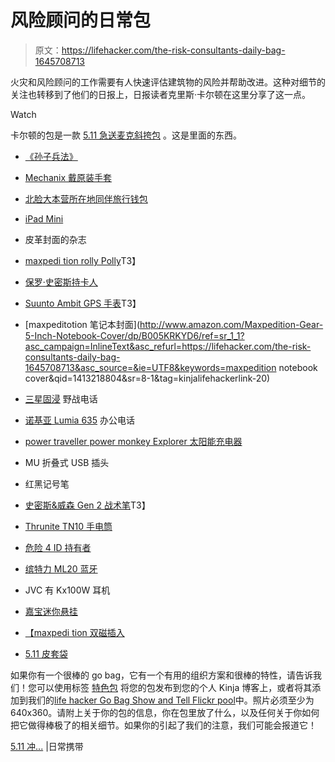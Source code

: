 # 风险顾问的日常包

> 原文：<https://lifehacker.com/the-risk-consultants-daily-bag-1645708713>

火灾和风险顾问的工作需要有人快速评估建筑物的风险并帮助改进。这种对细节的关注也转移到了他们的日报上，日报读者克里斯·卡尔顿在这里分享了这一点。

Watch

卡尔顿的包是一款 [5.11 急送麦克斜挎包](https://www.amazon.com/dp/B00FD7YN2G?asc_campaign=InlineText&asc_refurl=https://lifehacker.com/the-risk-consultants-daily-bag-1645708713&asc_source=&linkCode=ogi&psc=1&smid=A3UW6FFMODPQYZ&tag=kinjalifehackerlink-20&th=1) 。这是里面的东西。

*   [《孙子兵法》](https://www.amazon.com/dp/1599869772?asc_campaign=InlineText&asc_refurl=https://lifehacker.com/the-risk-consultants-daily-bag-1645708713&asc_source=&linkCode=ogi&psc=1&smid=ATVPDKIKX0DER&tag=kinjalifehackerlink-20&th=1)
*   [Mechanix 戴原装手套](http://www.amazon.com/dp/B0019IA18S?asc_campaign=InlineText&asc_refurl=https://lifehacker.com/the-risk-consultants-daily-bag-1645708713&asc_source=&tag=kinjalifehackerlink-20)
*   [北脸大本营所在地同伴旅行钱包](http://www.amazon.com/dp/B00FE987R0?asc_campaign=InlineText&asc_refurl=https://lifehacker.com/the-risk-consultants-daily-bag-1645708713&asc_source=&tag=kinjalifehackerlink-20)
*   [iPad Mini](http://www.amazon.com/dp/B00746W9F2?asc_campaign=InlineText&asc_refurl=https://lifehacker.com/the-risk-consultants-daily-bag-1645708713&asc_source=&tag=kinjalifehackerlink-20)
*   皮革封面的杂志
*   [maxpedi tion rolly Polly](http://www.amazon.com/dp/B0019OSA30?asc_campaign=InlineText&asc_refurl=https://lifehacker.com/the-risk-consultants-daily-bag-1645708713&asc_source=&tag=kinjalifehackerlink-20)T3】
*   [保罗·史密斯持卡人](http://www.paulsmith.co.uk/us-en/shop/mens/accessories/wallets/men-s-naked-lady-credit-card-case.html)
*   [Suunto Ambit GPS 手表](http://www.amazon.com/dp/B006N0LIG6?asc_campaign=InlineText&asc_refurl=https://lifehacker.com/the-risk-consultants-daily-bag-1645708713&asc_source=&tag=kinjalifehackerlink-20)T3】
*   [maxpeditotion 笔记本封面](http://www.amazon.com/Maxpedition-Gear-5-Inch-Notebook-Cover/dp/B005KRKYD6/ref=sr_1_1?asc_campaign=InlineText&asc_refurl=https://lifehacker.com/the-risk-consultants-daily-bag-1645708713&asc_source=&ie=UTF8&keywords=maxpedition notebook cover&qid=1413218804&sr=8-1&tag=kinjalifehackerlink-20)
*   [三星固浸](http://www.amazon.com/dp/B0042ORU08?asc_campaign=InlineText&asc_refurl=https://lifehacker.com/the-risk-consultants-daily-bag-1645708713&asc_source=&tag=kinjalifehackerlink-20) 野战电话
*   [诺基亚 Lumia 635](http://www.amazon.com/dp/B00KQW6AB0?asc_campaign=InlineText&asc_refurl=https://lifehacker.com/the-risk-consultants-daily-bag-1645708713&asc_source=&tag=kinjalifehackerlink-20) 办公电话
*   [power traveller power monkey Explorer 太阳能充电器](http://www.amazon.com/dp/B001W031KI?asc_campaign=InlineText&asc_refurl=https://lifehacker.com/the-risk-consultants-daily-bag-1645708713&asc_source=&tag=kinjalifehackerlink-20)
*   MU 折叠式 USB 插头
*   红黑记号笔
*   [史密斯&威森 Gen 2 战术笔](http://www.amazon.com/dp/B007DCCOFW?asc_campaign=InlineText&asc_refurl=https://lifehacker.com/the-risk-consultants-daily-bag-1645708713&asc_source=&tag=kinjalifehackerlink-20)T3】

*   [Thrunite TN10 手电筒](http://www.amazon.com/dp/B00JTTLIMC?asc_campaign=InlineText&asc_refurl=https://lifehacker.com/the-risk-consultants-daily-bag-1645708713&asc_source=&tag=kinjalifehackerlink-20)
*   [危险 4 ID 持有者](http://www.amazon.com/dp/B008E0S84I?asc_campaign=InlineText&asc_refurl=https://lifehacker.com/the-risk-consultants-daily-bag-1645708713&asc_source=&tag=kinjalifehackerlink-20)
*   [缤特力 ML20 蓝牙](http://www.amazon.com/dp/B00CPQ0WWS?asc_campaign=InlineText&asc_refurl=https://lifehacker.com/the-risk-consultants-daily-bag-1645708713&asc_source=&tag=kinjalifehackerlink-20)
*   JVC 有 Kx100W 耳机
*   [嘉宝迷你悬挂](http://www.amazon.com/dp/B00H42RUBY?asc_campaign=InlineText&asc_refurl=https://lifehacker.com/the-risk-consultants-daily-bag-1645708713&asc_source=&tag=kinjalifehackerlink-20)
*   [【maxpedi tion 双磁插入](http://www.amazon.com/dp/B001DZTKJI?asc_campaign=InlineText&asc_refurl=https://lifehacker.com/the-risk-consultants-daily-bag-1645708713&asc_source=&tag=kinjalifehackerlink-20)
*   [5.11 皮套袋](http://www.amazon.com/dp/B000GU1OHM?asc_campaign=InlineText&asc_refurl=https://lifehacker.com/the-risk-consultants-daily-bag-1645708713&asc_source=&tag=kinjalifehackerlink-20)

如果你有一个很棒的 go bag，它有一个有用的组织方案和很棒的特性，请告诉我们！您可以使用标签 [特色包](http://kinja.com/tag/featured-bag) 将您的包发布到您的个人 Kinja 博客上，或者将其添加到我们的[life hacker Go Bag Show and Tell Flickr pool](http://www.flickr.com/groups/2301352@N21)中。照片必须至少为 640x360。请附上关于你的包的信息，你在包里放了什么，以及任何关于你如何把它做得棒极了的相关细节。如果你的引起了我们的注意，我们可能会报道它！

[5.11 冲...](http://everyday-carry.com/post/99656498086/5-11-rush-delivery-mike-messenger-bag-90-the) |日常携带
